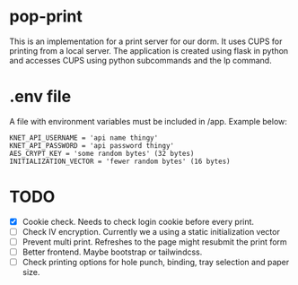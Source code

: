 # pop-print
This is an implementation for a print server for our dorm. It uses CUPS for printing from a local server. 
The application is created using flask in python and accesses CUPS using python subcommands and the lp command.

# .env file
A file with environment variables must be included in /app. Example below:
  
    KNET_API_USERNAME = 'api name thingy'
    KNET_API_PASSWORD = 'api password thingy' 
    AES_CRYPT_KEY = 'some random bytes' (32 bytes)
    INITIALIZATION_VECTOR = 'fewer random bytes' (16 bytes)


# TODO
- [x] Cookie check. Needs to check login cookie before every print.
- [ ] Check IV encryption. Currently we a using a static initialization vector
- [ ] Prevent multi print. Refreshes to the page might resubmit the print form
- [ ] Better frontend. Maybe bootstrap or tailwindcss.
- [ ] Check printing options for hole punch, binding, tray selection and paper size.
